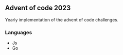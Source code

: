 ## Advent of code 2023
Yearly implementation of the advent of code challenges.

### Languages
- Js
- Go
